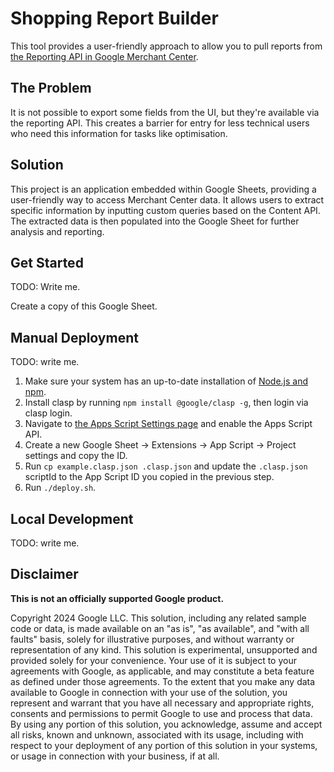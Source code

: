 # Shopping Report Builder

This tool provides a user-friendly approach to allow you to pull reports from
[the Reporting API in Google Merchant Center](
    https://developers.google.com/shopping-content/guides/reports/overview).

## The Problem
It is not possible to export some fields from the UI, but they're available via
the reporting API. This creates a barrier for entry for less technical users who
need this information for tasks like optimisation.

## Solution
This project is an application embedded within Google Sheets, providing a
user-friendly way to access Merchant Center data. It allows users to extract
specific information by inputting custom queries based on the Content API. The
extracted data is then populated into the Google Sheet for further analysis and
reporting.

## Get Started
TODO: Write me.

Create a copy of this Google Sheet.

## Manual Deployment
TODO: write me.

1. Make sure your system has an up-to-date installation of [Node.js and npm](
    https://docs.npmjs.com/downloading-and-installing-node-js-and-npm).
1. Install clasp by running `npm install @google/clasp -g`, then login via clasp
    login.
1. Navigate to [the Apps Script Settings page](
    https://script.google.com/corp/home/usersettings) and enable the Apps Script
    API.
1. Create a new Google Sheet -> Extensions -> App Script -> Project settings and
    copy the ID.
1. Run `cp example.clasp.json .clasp.json` and update the `.clasp.json` scriptId
    to the App Script ID you copied in the previous step.
1. Run `./deploy.sh`.

## Local Development
TODO: write me.

## Disclaimer
__This is not an officially supported Google product.__

Copyright 2024 Google LLC. This solution, including any related sample code or
data, is made available on an "as is", "as available", and "with all faults"
basis, solely for illustrative purposes, and without warranty or representation
of any kind. This solution is experimental, unsupported and provided solely for
your convenience. Your use of it is subject to your agreements with Google, as
applicable, and may constitute a beta feature as defined under those agreements.
To the extent that you make any data available to Google in connection with your
use of the solution, you represent and warrant that you have all necessary and
appropriate rights, consents and permissions to permit Google to use and process
that data. By using any portion of this solution, you acknowledge, assume and
accept all risks, known and unknown, associated with its usage, including with
respect to your deployment of any portion of this solution in your systems, or
usage in connection with your business, if at all.
